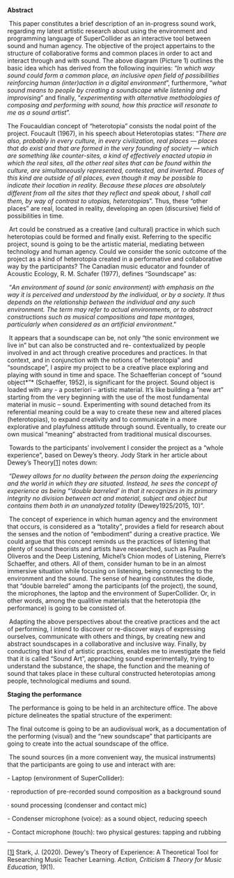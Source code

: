 **Abstract**

 

​      This paper constitutes a brief description of an in-progress sound work, regarding my latest artistic research about using the environment and programming language of SuperCollider as an interactive tool between sound and human agency. The objective of the project appertains to the structure of collaborative forms and common places in order to act and interact through and with sound. The above diagram (Picture 1) outlines the basic idea which has derived from the following inquiries: “*In which way sound could form a common place, an inclusive open field of possibilities reinforcing human (inter)action in a digital environment*”, furthermore, “*what sound means to people by creating a soundscape while listening and improvising*” and finally, “*experimenting with alternative methodologies of composing and performing with sound, how this practice will resonate to me as a sound artist*”. 

The Foucauldian concept of “heterotopia” consists the nodal point of the project. Foucault (1967), in his speech about Heterotopias states: “*There are also, probably in every culture, in every civilization, real places — places that do exist and that are formed in the very founding of society — which are something like counter-sites, a kind of effectively enacted utopia in which the real sites, all the other real sites that can be found within the culture, are simultaneously represented, contested, and inverted. Places of this kind are outside of all places, even though it may be possible to indicate their location in reality. Because these places are absolutely different from all the sites that they reﬂect and speak about, I shall call them, by way of contrast to utopias, heterotopia*s”. Thus, these “other places” are real, located in reality, developing an open (discursive) field of possibilities in time. 

​      Art could be construed as a creative (and cultural) practice in which such heterotopias could be formed and finally exist. Referring to the specific project, sound is going to be the artistic material, mediating between technology and human agency. Could we consider the sonic outcome of the project as a kind of heterotopia created in a performative and collaborative way by the participants? The Canadian music educator and founder of Acoustic Ecology, R. M. Schafer (1977), defines “Soundscape” as: 

​      “*An environment of sound (or sonic environment) with emphasis on the way it is perceived and understood by the individual, or by a society. It thus depends on the relationship between the individual and any such environment. The term may refer to actual environments, or to abstract constructions such as musical compositions and tape montages, particularly when considered as an artificial environment*.” 

​      It appears that a soundscape can be, not only “the sonic environment we live in” but can also be constructed and re- contextualized by people involved in and act through creative procedures and practices. In that context, and in conjunction with the notions of “heterotopia” and “soundscape”, I aspire my project to be a creative place exploring and playing with sound in time and space. The Schaefferian concept of “sound object*”* (Schaeffer, 1952), is significant for the project. Sound object is loaded with any - a posteriori – artistic material. It’s like building a “new art” starting from the very beginning with the use of the most fundamental material in music – sound. Experimenting with sound detached from its referential meaning could be a way to create these new and altered places (heterotopias), to expand creativity and to communicate in a more explorative and playfulness attitude through sound. Eventually, to create our own musical “meaning” abstracted from traditional musical discourses.  

​      Towards to the participants’ involvement I consider the project as a “whole experience”, based on Dewey’s theory. Jody Stark in her article about Dewey’s Theory[[1\]](#_ftn1) notes down: 

 

​      “*Dewey allows for no duality between the person doing the experiencing and the world in which they are situated. Instead, he sees the concept of experience as being “‘double barreled’ in that it recognizes in its primary integrity no division between act and material, subject and object but contains them both in an unanalyzed totality* (Dewey1925/2015, 10)”.

 

​      The concept of experience in which human agency and the environment that occurs, is considered as a “totality”, provides a field for research about the senses and the notion of “embodiment” during a creative practice. We could argue that this concept reminds us the practices of listening that plenty of sound theorists and artists have researched, such as Pauline Oliveros and the Deep Listening, Michel’s Chion modes of Listening, Pierre’s Schaeffer, and others. All of them, consider human to be in an almost immersive situation while focusing on listening, being connecting to the environment and the sound. The sense of hearing constitutes the diode, that “double barreled” among the participants (of the project), the sound, the microphones, the laptop and the environment of SuperCollider. Or, in other words, among the qualitive materials that the heterotopia (the performance) is going to be consisted of. 

​      Adapting the above perspectives about the creative practices and the act of performing, I intend to discover or re-discover ways of expressing ourselves, communicate with others and things, by creating new and abstract soundscapes in a collaborative and inclusive way. Finally, by conducting that kind of artistic practices, enables me to investigate the field that it is called “Sound Art”, approaching sound experimentally, trying to understand  the substance, the shape, the function and the meaning of sound that takes place in these cultural constructed heterotopias among people,  technological mediums and sound.

 

**Staging the performance**

 

​      The performance is going to be held in an architecture office. The above picture delineates the spatial structure of the experiment:

The final outcome is going to be an audiovisual work, as a documentation of the performing (visual) and the “new soundscape” that participants are going to create into the actual soundscape of the office. 

​      The sound sources (in a more convenient way, the musical instruments) that the participants are going to use and interact with are:

\- Laptop (environment of SuperCollider): 

· reproduction of pre-recorded sound composition as a background sound

· sound processing (condenser and contact mic)

\- Condenser microphone (voice): as a sound object, reducing speech

\- Contact microphone (touch): two physical gestures: tapping and rubbing

 

 

 

 



------

[[1\]](#_ftnref1) Stark, J. (2020). Dewey's Theory of Experience: A Theoretical Tool for Researching Music Teacher Learning. *Action, Criticism & Theory for Music Education*, *19*(1).